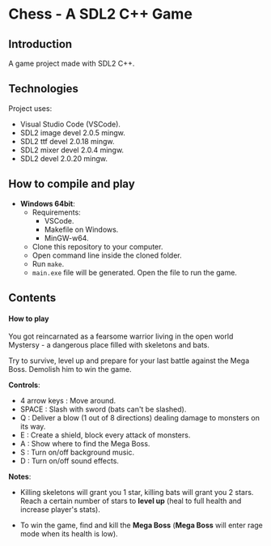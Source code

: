 # Chess - A SDL2 C++ Game

## Introduction

A game project made with SDL2 C++.

## Technologies

Project uses:

- Visual Studio Code (VSCode).
- SDL2 image devel 2.0.5 mingw.
- SDL2 ttf devel 2.0.18 mingw.
- SDL2 mixer devel 2.0.4 mingw.
- SDL2 devel 2.0.20 mingw.

## How to compile and play

- **Windows 64bit**: 
    - Requirements:
        - VSCode.
        - Makefile on Windows.
        - MinGW-w64.
    - Clone this repository to your computer.
    - Open command line inside the cloned folder.
    - Run `make`.
    - `main.exe` file will be generated. Open the file to run the game.



## Contents

#### How to play

You got reincarnated as a fearsome warrior living in the open world Mystersy - a dangerous place filled with skeletons and bats.

Try to survive, level up and prepare for your last battle against the Mega Boss. Demolish him to win the game.

**Controls**:

- 4 arrow keys    :       Move around.
- SPACE           :       Slash with sword (bats can't be slashed).
- Q               :       Deliver a blow (1 out of 8 directions) dealing damage to monsters on its way.
- E               :       Create a shield, block every attack of monsters.
- A               :       Show where to find the Mega Boss.
- S               :       Turn on/off background music.
- D               :       Turn on/off sound effects.

**Notes**:

- Killing skeletons will grant you 1 star, killing bats will grant you 2 stars. Reach a certain number of stars to **level up** (heal to full health and increase player's stats).

- To win the game, find and kill the **Mega Boss** (**Mega Boss** will enter rage mode when its health is low).
